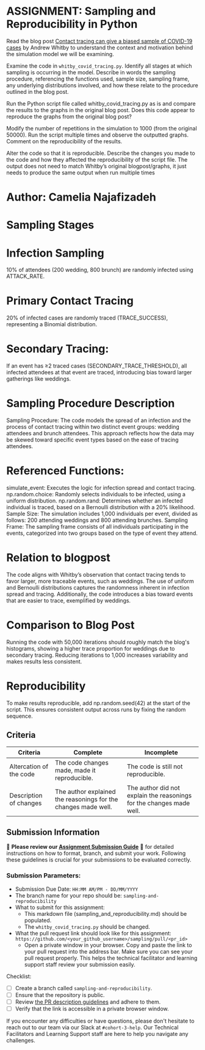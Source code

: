 # ASSIGNMENT: Sampling and Reproducibility in Python

Read the blog post [Contact tracing can give a biased sample of COVID-19 cases](https://andrewwhitby.com/2020/11/24/contact-tracing-biased/) by Andrew Whitby to understand the context and motivation behind the simulation model we will be examining.

Examine the code in `whitby_covid_tracing.py`. Identify all stages at which sampling is occurring in the model. Describe in words the sampling procedure, referencing the functions used, sample size, sampling frame, any underlying distributions involved, and how these relate to the procedure outlined in the blog post.

Run the Python script file called whitby_covid_tracing.py as is and compare the results to the graphs in the original blog post. Does this code appear to reproduce the graphs from the original blog post?

Modify the number of repetitions in the simulation to 1000 (from the original 50000). Run the script multiple times and observe the outputted graphs. Comment on the reproducibility of the results.

Alter the code so that it is reproducible. Describe the changes you made to the code and how they affected the reproducibility of the script file. The output does not need to match Whitby’s original blogpost/graphs, it just needs to produce the same output when run multiple times

# Author: Camelia Najafizadeh


# Sampling Stages
# Infection Sampling
 10% of attendees (200 wedding, 800 brunch) are randomly infected using ATTACK_RATE.
# Primary Contact Tracing
20% of infected cases are randomly traced (TRACE_SUCCESS), representing a Binomial distribution.
# Secondary Tracing:
If an event has ≥2 traced cases (SECONDARY_TRACE_THRESHOLD), all infected attendees at that event are traced, introducing bias toward larger gatherings like weddings.

# Sampling Procedure Description
Sampling Procedure:
The code models the spread of an infection and the process of contact tracing within two distinct event groups: wedding attendees and brunch attendees. This approach reflects how the data may be skewed toward specific event types based on the ease of tracing attendees.

# Referenced Functions:
simulate_event: Executes the logic for infection spread and contact tracing.
np.random.choice: Randomly selects individuals to be infected, using a uniform distribution.
np.random.rand: Determines whether an infected individual is traced, based on a Bernoulli distribution with a 20% likelihood.
Sample Size:
The simulation includes 1,000 individuals per event, divided as follows: 200 attending weddings and 800 attending brunches.
Sampling Frame:
The sampling frame consists of all individuals participating in the events, categorized into two groups based on the type of event they attend.

# Relation to blogpost
The code aligns with Whitby’s observation that contact tracing tends to favor larger, more traceable events, such as weddings. The use of uniform and Bernoulli distributions captures the randomness inherent in infection spread and tracing. Additionally, the code introduces a bias toward events that are easier to trace, exemplified by weddings.


# Comparison to Blog Post
Running the code with 50,000 iterations should roughly match the blog's histograms, showing a higher trace proportion for weddings due to secondary tracing. Reducing iterations to 1,000 increases variability and makes results less consistent.

# Reproducibility
To make results reproducible, add np.random.seed(42) at the start of the script. This ensures consistent output across runs by fixing the random sequence.

## Criteria

|Criteria|Complete|Incomplete|
|--------|----|----|
|Altercation of the code|The code changes made, made it reproducible.|The code is still not reproducible.|
|Description of changes|The author explained the reasonings for the changes made well.|The author did not explain the reasonings for the changes made well.|

## Submission Information

🚨 **Please review our [Assignment Submission Guide](https://github.com/UofT-DSI/onboarding/blob/main/onboarding_documents/submissions.md)** 🚨 for detailed instructions on how to format, branch, and submit your work. Following these guidelines is crucial for your submissions to be evaluated correctly.

### Submission Parameters:
* Submission Due Date: `HH:MM AM/PM - DD/MM/YYYY`
* The branch name for your repo should be: `sampling-and-reproducibility`
* What to submit for this assignment:
    * This markdown file (sampling_and_reproducibility.md) should be populated.
    * The `whitby_covid_tracing.py` should be changed.
* What the pull request link should look like for this assignment: `https://github.com/<your_github_username>/sampling/pull/<pr_id>`
    * Open a private window in your browser. Copy and paste the link to your pull request into the address bar. Make sure you can see your pull request properly. This helps the technical facilitator and learning support staff review your submission easily.

Checklist:
- [ ] Create a branch called `sampling-and-reproducibility`.
- [ ] Ensure that the repository is public.
- [ ] Review [the PR description guidelines](https://github.com/UofT-DSI/onboarding/blob/main/onboarding_documents/submissions.md#guidelines-for-pull-request-descriptions) and adhere to them.
- [ ] Verify that the link is accessible in a private browser window.

If you encounter any difficulties or have questions, please don't hesitate to reach out to our team via our Slack at `#cohort-3-help`. Our Technical Facilitators and Learning Support staff are here to help you navigate any challenges.
